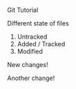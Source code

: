Git Tutorial

Different state of files

1. Untracked
2. Added / Tracked
3. Modified

New changes!

Another change!